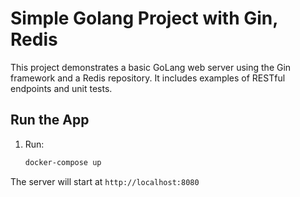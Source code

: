 # Simple Golang Project with Gin, Redis

This project demonstrates a basic GoLang web server using the Gin framework and a Redis repository. It includes examples of RESTful endpoints and unit tests.


## Run the App

1. Run:
    ```sh
    docker-compose up
    ```


The server will start at `http://localhost:8080`
